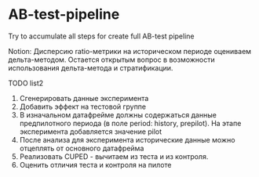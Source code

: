 # AB-test-pipeline
Try to accumulate all steps for create full AB-test pipeline

Notion:
Дисперсию ratio-метрики на историческом периоде оцениваем дельта-методом. Остается открытым вопрос в возможности использования дельта-метода и стратификации.

TODO list2
1. Сгенерировать данные эксперимента
2. Добавить эффект на тестовой группе
3. В изначальном датафрейме должны содержаться данные предпилотного периода (в поле period: history, prepilot). На этапе эксперимента добавляется значение pilot
4. После анализа для эксперимента исторические данные можно отцеплять от основного датафрейма
5. Реализовать CUPED - вычитаем из теста и из контроля.
6. Оценить отличия теста и контроля на пилоте